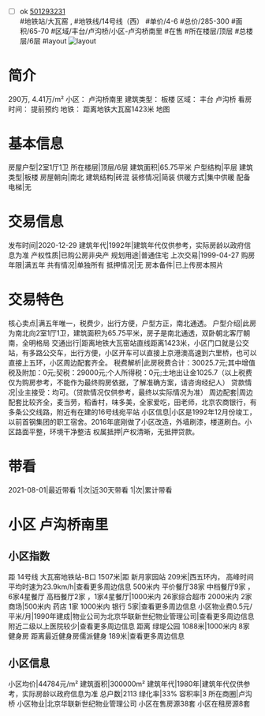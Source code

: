 - [ ] ok [501293231](https://bj.5i5j.com/ershoufang/501293231.html)  
 #地铁站/大瓦窑 ,  #地铁线/14号线（西）
#单价/4-6 #总价/285-300 #面积/65-70   #区域/丰台/卢沟桥/小区-卢沟桥南里 #在售 #所在楼层/顶层 #总楼层/6层 #layout 
![layout](http://image2a.5i5j.com/bdir/layout/f1aaa77d14e3409f86a48637beb7d10d.jpg_P5.jpg) 
# 简介 
 290万,  4.41万/m² 
小区： 卢沟桥南里
建筑类型： 板楼
区域： 丰台 卢沟桥
看房时间： 提前预约
地铁： 距离地铁大瓦窑1423米 地图
# 基本信息 
 房屋户型|2室1厅1卫
所在楼层|顶层/6层
建筑面积|65.75平米
户型结构|平层
建筑类型|板楼
房屋朝向|南北
建筑结构|砖混
装修情况|简装
供暖方式|集中供暖
配备电梯|无
# 交易信息 
 发布时间|2020-12-29
建筑年代|1992年|建筑年代仅供参考，实际房龄以政府信息为准
产权性质|已购公房非央产
规划用途|普通住宅
上次交易|1999-04-27
购房年限|满五年
共有情况|单独所有
抵押情况|无
房本备件|已上传房本照片
# 交易特色 
 核心卖点|满五年唯一，税费少，出行方便，户型方正，南北通透。
户型介绍|此房为南北向2室1厅1卫，建筑面积为65.75平米，房子是南北通透，双卧朝北客厅朝南，全明格局
交通出行|距离地铁大瓦窑站直线距离1423米，小区门口就是公交站，有多路公交车，出行方便，小区开车可以直接上京港澳高速到六里桥，也可以直接上五环，小区周边配套齐全。
税费解析|此房税费合计：30025.7元;其中增值税及附加：0元;契税：29000元;个人所得税：0元;土地出让金1025.7（以上税费仅为购房参考，不能作为最终购房依据，了解准确方案，请咨询经纪人）
贷款情况|业主接受：均可。（贷款情况仅供参考，最终以实际情况为准）
周边配套|周边配套比较齐全，麦当劳，稻香村，味多美，全家爱吃，田老师，北京农商银行，有多条公交线路，附近有在建的16号线宛平站
小区信息|小区是1992年12月份竣工，以前首钢集团的职工宿舍。2016年底刚做了小区改造，外墙刷漆，楼道刷白。小区路面平整，环境干净整洁
权属抵押|产权清晰，无抵押贷款。
# 带看 
 2021-08-01|最近带看	 1|次|近30天带看	 1|次|累计带看
# 小区 卢沟桥南里
## 小区指数 
 距 14号线 大瓦窑地铁站-B口 1507米|距 新月家园站 209米|西五环内， 高峰时间平均时速为23.9km/h|查看更多周边信息
500米内 平价餐厅38家
中档餐厅9家 ，6家4星餐厅
高档餐厅2家 ，1家4星餐厅|1000米内 26家综合超市
2000米内 2家商场|500米内 药店 1家
1000米内 银行 5家|查看更多周边信息
小区物业费0.5元/平米/月|1990年建成|物业公司为北京华联新世纪物业管理公司|查看更多周边信息
附近二级以上医院较少|查看更多周边信息
距离 绿堤公园 1088米|1000米内 8家 健身房
距离最近健身房儒派健身 189米|查看更多周边信息
## 小区信息 
 小区均价|44784元/m²
建筑面积|300000m²
建筑年代|1980年|建筑年代仅供参考，实际房龄以政府信息为准
总户数|2113
绿化率|33%
容积率|3
所在商圈|卢沟桥
小区物业|北京华联新世纪物业管理公司
小区在售房源38套
小区在租房源8套
